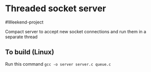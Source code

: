 # Threaded socket server

#Weekend-project

Compact server to accept new socket connections and run them in a separate thread

## To build (Linux)

Run this command `gcc -o server server.c queue.c`
